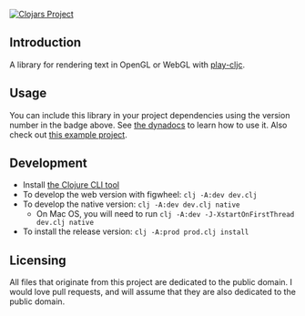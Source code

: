 [![Clojars Project](https://img.shields.io/clojars/v/play-cljc.text.svg)](https://clojars.org/play-cljc.text)

## Introduction

A library for rendering text in OpenGL or WebGL with [play-cljc](https://github.com/oakes/play-cljc).

## Usage

You can include this library in your project dependencies using the version number in the badge above. See [the dynadocs](https://oakes.github.io/play-cljc.text/cljs/play-cljc.gl.text.html) to learn how to use it. Also check out [this example project](https://github.com/oakes/play-cljc-examples/tree/master/ui-gallery).

## Development

* Install [the Clojure CLI tool](https://clojure.org/guides/getting_started#_clojure_installer_and_cli_tools)
* To develop the web version with figwheel: `clj -A:dev dev.clj`
* To develop the native version: `clj -A:dev dev.clj native`
  * On Mac OS, you will need to run `clj -A:dev -J-XstartOnFirstThread dev.clj native`
* To install the release version: `clj -A:prod prod.clj install`

## Licensing

All files that originate from this project are dedicated to the public domain. I would love pull requests, and will assume that they are also dedicated to the public domain.
